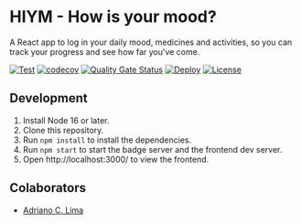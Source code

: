 # HIYM - How is your mood?

A React app to log in your daily mood, medicines and activities, so you can track your progress and see how far you've come.

[![Test](https://github.com/acardosolima/how_is_your_mood/actions/workflows/test.yml/badge.svg)](https://github.com/acardosolima/how_is_your_mood/actions/workflows/test.yml)
[![codecov](https://codecov.io/gh/acardosolima/how_is_your_mood/branch/main/graph/badge.svg?token=II93AMCITW)](https://codecov.io/gh/acardosolima/how_is_your_mood)
[![Quality Gate Status](https://sonarcloud.io/api/project_badges/measure?project=acardosolima_how_is_your_mood&metric=alert_status)](https://sonarcloud.io/summary/new_code?id=acardosolima_how_is_your_mood)
[![Deploy](https://github.com/acardosolima/how_is_your_mood/actions/workflows/deploy.yml/badge.svg)](https://github.com/acardosolima/how_is_your_mood/actions/workflows/deploy.yml)
[![License](https://img.shields.io/badge/License-Apache_2.0-blue.svg)](https://opensource.org/licenses/Apache-2.0)

## Development

1. Install Node 16 or later.
2. Clone this repository.
3. Run `npm install` to install the dependencies.
4. Run `npm start` to start the badge server and the frontend dev server.
5. Open http://localhost:3000/ to view the frontend.

## Colaborators

- [Adriano C. Lima](mailto:adrianocardoso1991@gmail.com)

